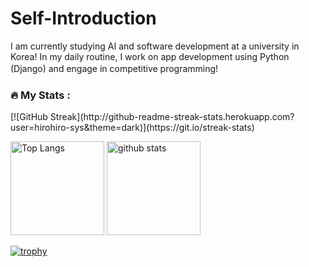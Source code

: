 # Self-Introduction

I am currently studying AI and software development at a university in  Korea! In my daily routine, I work on app development using Python (Django) and engage in competitive programming!　

### :fire: My Stats :


<div class="center">
  [![GitHub Streak](http://github-readme-streak-stats.herokuapp.com?user=hirohiro-sys&theme=dark)](https://git.io/streak-stats)
</div>



<p align="left"> 
  <img alt="Top Langs" height="150px" src="https://github-readme-stats.vercel.app/api/top-langs/?username=hirohiro-sys&layout=compact&count_private=true&show_icons=true&theme=onedark" />
  <img alt="github stats" height="150px" src="https://github-readme-stats.vercel.app/api?username=hirohiro-sys&count_private=true&show_icons=true&show_icons=true&theme=onedark" />
</p>

[![trophy](https://github-profile-trophy.vercel.app/?username=hirohiro-sys&theme=onedark&column=7
)](https://github.com/ryo-ma/github-profile-trophy)

　
